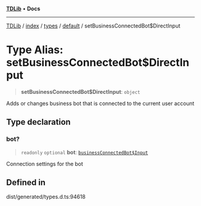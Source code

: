 [**TDLib**](../../../../../../README.md) • **Docs**

***

[TDLib](../../../../../../modules.md) / [index](../../../../../README.md) / [types](../../../README.md) / [default](../README.md) / setBusinessConnectedBot$DirectInput

# Type Alias: setBusinessConnectedBot$DirectInput

> **setBusinessConnectedBot$DirectInput**: `object`

Adds or changes business bot that is connected to the current user account

## Type declaration

### bot?

> `readonly` `optional` **bot**: [`businessConnectedBot$Input`](businessConnectedBot$Input-1.md)

Connection settings for the bot

## Defined in

dist/generated/types.d.ts:94618
